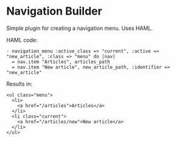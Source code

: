 Navigation Builder
==================

Simple plugin for creating a navigation menu. Uses HAML.

HAML code:

    - navigation_menu :active_class => "current", :active => "new_article", :class => "menu" do |nav|
      = nav.item "Articles", articles_path
      = nav.item "New article", new_article_path, :identifier => "new_article"

Results in:

    <ul class="menu">
      <li>
        <a href="/articles">Articles</a>
      </li>
      <li class="current">
        <a href="/articles/new">New article</a>
      </li>
    </ul>
